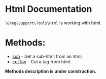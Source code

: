 # Html Documentation

`\Greg\Support\Tools\Html` is working with html.

# Methods:

* [sub](#sub) - Get a sub-html from an html;
* [cutTag](#cuttag) - Cut a tag from html.

**Methods description is under construction.**
